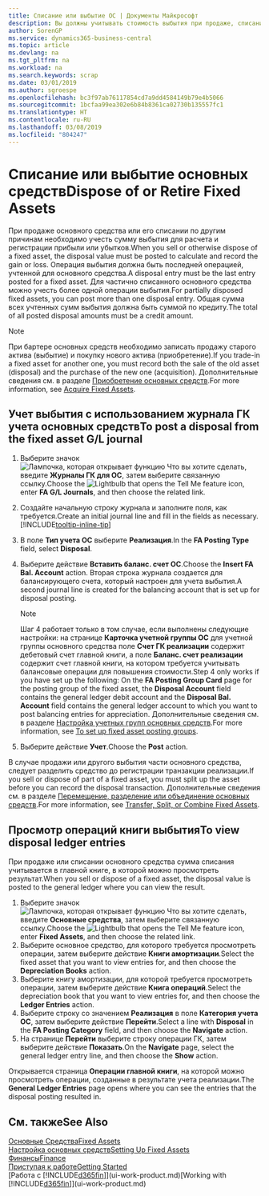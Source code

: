 ```yaml
---
title: Списание или выбытие ОС | Документы Майкрософт
description: Вы должны учитывать стоимость выбытия при продаже, списании или отбраковке основных средств.
author: SorenGP
ms.service: dynamics365-business-central
ms.topic: article
ms.devlang: na
ms.tgt_pltfrm: na
ms.workload: na
ms.search.keywords: scrap
ms.date: 03/01/2019
ms.author: sgroespe
ms.openlocfilehash: bc3f97ab76117854cd7a9dd4584149b79e4b5066
ms.sourcegitcommit: 1bcfaa99ea302e6b84b8361ca02730b135557fc1
ms.translationtype: HT
ms.contentlocale: ru-RU
ms.lasthandoff: 03/08/2019
ms.locfileid: "804247"
---
```

# <a name="dispose-of-or-retire-fixed-assets"></a><span data-ttu-id="d935b-103">Списание или выбытие основных средств</span><span class="sxs-lookup"><span data-stu-id="d935b-103">Dispose of or Retire Fixed Assets</span></span>
<span data-ttu-id="d935b-104">При продаже основного средства или его списании по другим причинам необходимо учесть сумму выбытия для расчета и регистрации прибыли или убытков.</span><span class="sxs-lookup"><span data-stu-id="d935b-104">When you sell or otherwise dispose of a fixed asset, the disposal value must be posted to calculate and record the gain or loss.</span></span> <span data-ttu-id="d935b-105">Операция выбытия должна быть последней операцией, учтенной для основного средства.</span><span class="sxs-lookup"><span data-stu-id="d935b-105">A disposal entry must be the last entry posted for a fixed asset.</span></span> <span data-ttu-id="d935b-106">Для частично списанного основного средства можно учесть более одной операции выбытия.</span><span class="sxs-lookup"><span data-stu-id="d935b-106">For partially disposed fixed assets, you can post more than one disposal entry.</span></span> <span data-ttu-id="d935b-107">Общая сумма всех учтенных сумм выбытия должна быть суммой по кредиту.</span><span class="sxs-lookup"><span data-stu-id="d935b-107">The total of all posted disposal amounts must be a credit amount.</span></span>  

> [!NOTE]  
>   <span data-ttu-id="d935b-108">При бартере основных средств необходимо записать продажу старого актива (выбытие) и покупку нового актива (приобретение).</span><span class="sxs-lookup"><span data-stu-id="d935b-108">If you trade-in a fixed asset for another one, you must record both the sale of the old asset (disposal) and the purchase of the new one (acquisition).</span></span> <span data-ttu-id="d935b-109">Дополнительные сведения см. в разделе [Приобретение основных средств](fa-how-acquire.md).</span><span class="sxs-lookup"><span data-stu-id="d935b-109">For more information, see [Acquire Fixed Assets](fa-how-acquire.md).</span></span>  

## <a name="to-post-a-disposal-from-the-fixed-asset-gl-journal"></a><span data-ttu-id="d935b-110">Учет выбытия с использованием журнала ГК учета основных средств</span><span class="sxs-lookup"><span data-stu-id="d935b-110">To post a disposal from the fixed asset G/L journal</span></span>
1. <span data-ttu-id="d935b-111">Выберите значок ![Лампочка, которая открывает функцию Что вы хотите сделать](media/ui-search/search_small.png "Что вы хотите сделать"), введите **Журналы ГК для ОС**, затем выберите связанную ссылку.</span><span class="sxs-lookup"><span data-stu-id="d935b-111">Choose the ![Lightbulb that opens the Tell Me feature](media/ui-search/search_small.png "Tell me what you want to do") icon, enter **FA G/L Journals**, and then choose the related link.</span></span>  
2. <span data-ttu-id="d935b-112">Создайте начальную строку журнала и заполните поля, как требуется.</span><span class="sxs-lookup"><span data-stu-id="d935b-112">Create an initial journal line and fill in the fields as necessary.</span></span> [!INCLUDE[tooltip-inline-tip](includes/tooltip-inline-tip_md.md)]  
3. <span data-ttu-id="d935b-113">В поле **Тип учета ОС** выберите **Реализация**.</span><span class="sxs-lookup"><span data-stu-id="d935b-113">In the **FA Posting Type** field, select **Disposal**.</span></span>  
4. <span data-ttu-id="d935b-114">Выберите действие **Вставить баланс. счет ОС**.</span><span class="sxs-lookup"><span data-stu-id="d935b-114">Choose the **Insert FA Bal. Account** action.</span></span> <span data-ttu-id="d935b-115">Вторая строка журнала создается для балансирующего счета, который настроен для учета выбытия.</span><span class="sxs-lookup"><span data-stu-id="d935b-115">A second journal line is created for the balancing account that is set up for disposal posting.</span></span>  

    > [!NOTE]  
    >   <span data-ttu-id="d935b-116">Шаг 4 работает только в том случае, если выполнены следующие настройки: на странице **Карточка учетной группы ОС** для учетной группы основного средства поле **Счет ГК реализации** содержит дебетовый счет главной книги, а поле **Баланс. счет реализации** содержит счет главной книги, на котором требуется учитывать балансовые операции для повышения стоимости.</span><span class="sxs-lookup"><span data-stu-id="d935b-116">Step 4 only works if you have set up the following: On the **FA Posting Group Card** page for the posting group of the fixed asset, the **Disposal Account** field contains the general ledger debit account and the **Disposal Bal. Account** field contains the general ledger account to which you want to post balancing entries for appreciation.</span></span> <span data-ttu-id="d935b-117">Дополнительные сведения см. в разделе [Настройка учетных групп основных средств](fa-how-setup-general.md#to-set-up-fixed-asset-posting-groups).</span><span class="sxs-lookup"><span data-stu-id="d935b-117">For more information, see [To set up fixed asset posting groups](fa-how-setup-general.md#to-set-up-fixed-asset-posting-groups).</span></span>  
5. <span data-ttu-id="d935b-118">Выберите действие **Учет**.</span><span class="sxs-lookup"><span data-stu-id="d935b-118">Choose the **Post** action.</span></span>  

<span data-ttu-id="d935b-119">В случае продажи или другого выбытия части основного средства, следует разделить средство до регистрации транзакции реализации.</span><span class="sxs-lookup"><span data-stu-id="d935b-119">If you sell or dispose of part of a fixed asset, you must split up the asset before you can record the disposal transaction.</span></span> <span data-ttu-id="d935b-120">Дополнительные сведения см. в разделе [Перемещение, разделение или объединение основных средств](fa-how-trans-split-combine.md).</span><span class="sxs-lookup"><span data-stu-id="d935b-120">For more information, see [Transfer, Split, or Combine Fixed Assets](fa-how-trans-split-combine.md).</span></span>  

## <a name="to-view-disposal-ledger-entries"></a><span data-ttu-id="d935b-121">Просмотр операций книги выбытия</span><span class="sxs-lookup"><span data-stu-id="d935b-121">To view disposal ledger entries</span></span>
<span data-ttu-id="d935b-122">При продаже или списании основного средства сумма списания учитывается в главной книге, в которой можно просмотреть результат.</span><span class="sxs-lookup"><span data-stu-id="d935b-122">When you sell or dispose of a fixed asset, the disposal value is posted to the general ledger where you can view the result.</span></span>  

1. <span data-ttu-id="d935b-123">Выберите значок ![Лампочка, которая открывает функцию Что вы хотите сделать](media/ui-search/search_small.png "Что вы хотите сделать"), введите **Основные средства**, затем выберите связанную ссылку.</span><span class="sxs-lookup"><span data-stu-id="d935b-123">Choose the ![Lightbulb that opens the Tell Me feature](media/ui-search/search_small.png "Tell me what you want to do") icon, enter **Fixed Assets**, and then choose the related link.</span></span>  
2. <span data-ttu-id="d935b-124">Выберите основное средство, для которого требуется просмотреть операции, затем выберите действие **Книги амортизации**.</span><span class="sxs-lookup"><span data-stu-id="d935b-124">Select the fixed asset that you want to view entries for, and then choose the **Depreciation Books** action.</span></span>  
3. <span data-ttu-id="d935b-125">Выберите книгу амортизации, для которой требуется просмотреть операции, затем выберите действие **Книга операций**.</span><span class="sxs-lookup"><span data-stu-id="d935b-125">Select the depreciation book that you want to view entries for, and then choose the **Ledger Entries** action.</span></span>  
4. <span data-ttu-id="d935b-126">Выберите строку со значением **Реализация** в поле **Категория учета ОС**, затем выберите действие **Перейти**.</span><span class="sxs-lookup"><span data-stu-id="d935b-126">Select a line with **Disposal** in the **FA Posting Category** field, and then choose the **Navigate** action.</span></span>  
5. <span data-ttu-id="d935b-127">На странице **Перейти** выберите строку операции ГК, затем выберите действие **Показать**.</span><span class="sxs-lookup"><span data-stu-id="d935b-127">On the **Navigate** page, select the general ledger entry line, and then choose the **Show** action.</span></span>  

<span data-ttu-id="d935b-128">Открывается страница **Операции главной книги**, на которой можно просмотреть операции, созданные в результате учета реализации.</span><span class="sxs-lookup"><span data-stu-id="d935b-128">The **General Ledger Entries** page opens where you can see the entries that the disposal posting resulted in.</span></span>  

## <a name="see-also"></a><span data-ttu-id="d935b-129">См. также</span><span class="sxs-lookup"><span data-stu-id="d935b-129">See Also</span></span>
[<span data-ttu-id="d935b-130">Основные Средства</span><span class="sxs-lookup"><span data-stu-id="d935b-130">Fixed Assets</span></span>](fa-manage.md)  
[<span data-ttu-id="d935b-131">Настройка основных средств</span><span class="sxs-lookup"><span data-stu-id="d935b-131">Setting Up Fixed Assets</span></span>](fa-setup.md)  
[<span data-ttu-id="d935b-132">Финансы</span><span class="sxs-lookup"><span data-stu-id="d935b-132">Finance</span></span>](finance.md)  
[<span data-ttu-id="d935b-133">Приступая к работе</span><span class="sxs-lookup"><span data-stu-id="d935b-133">Getting Started</span></span>](product-get-started.md)  
<span data-ttu-id="d935b-134">[Работа с [!INCLUDE[d365fin](includes/d365fin_md.md)]](ui-work-product.md)</span><span class="sxs-lookup"><span data-stu-id="d935b-134">[Working with [!INCLUDE[d365fin](includes/d365fin_md.md)]](ui-work-product.md)</span></span>
